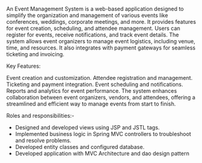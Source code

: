 An Event Management System is a web-based application designed to simplify the organization and management of various events like conferences, weddings, corporate meetings, and more. It provides features for event creation, scheduling, and attendee management. Users can register for events, receive notifications, and track event details. The system allows event organizers to manage event logistics, including venue, time, and resources. It also integrates with payment gateways for seamless ticketing and invoicing.

Key Features:

Event creation and customization.
Attendee registration and management.
Ticketing and payment integration.
Event scheduling and notifications.
Reports and analytics for event performance.
The system enhances collaboration between event organizers, vendors, and attendees, offering a streamlined and efficient way to manage events from start to finish.

Roles and responsibilities:- 

* Designed and developed views using JSP and JSTL tags.
* Implemented business logic in Spring MVC controllers to troubleshoot and resolve problems.
* Developed entity classes and configured database.
* Developed application with MVC Architecture and dao design pattern
